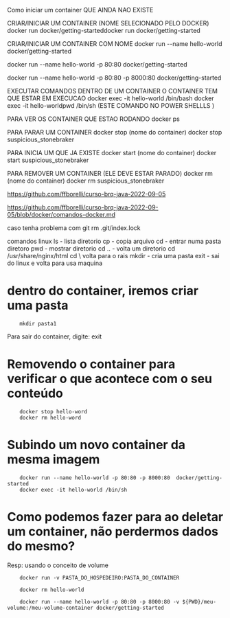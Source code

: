 Como iniciar um container QUE AINDA NAO EXISTE

CRIAR/INICIAR UM CONTAINER (NOME SELECIONADO PELO DOCKER)
 docker run docker/getting-starteddocker run docker/getting-started

CRIAR/INICIAR UM CONTAINER COM NOME
 docker run --name hello-world docker/getting-started

 docker run --name hello-world -p 80:80  docker/getting-started
 
 docker run --name hello-world -p 80:80 -p 8000:80 docker/getting-started

 EXECUTAR COMANDOS DENTRO DE UM CONTAINER O CONTAINER TEM QUE ESTAR EM EXECUCAO
  docker exec -it hello-world /bin/bash
  docker exec -it hello-worldpwd
   /bin/sh   (ESTE COMANDO NO POWER SHELLLS
  )


PARA VER OS CONTAINER QUE ESTAO RODANDO
 docker ps

 PARA PARAR UM CONTAINER
   docker stop (nome do container)
   docker stop suspicious_stonebraker

PARA INICIA UM  QUE JA EXISTE
   docker start (nome do container)
   docker start suspicious_stonebraker   

PARA REMOVER UM CONTAINER (ELE DEVE ESTAR PARADO)
   docker rm (nome do container)
   docker rm suspicious_stonebraker 


https://github.com/ffborelli/curso-brq-java-2022-09-05

https://github.com/ffborelli/curso-brq-java-2022-09-05/blob/docker/comandos-docker.md


caso tenha problema com git 
rm .git/index.lock

comandos linux
ls  - lista diretorio
cp - copia arquivo
cd - entrar numa pasta diretoro
pwd - mostrar diretorio
cd .. - volta um diretorio
cd /usr/share/nginx/html
cd \ volta para o rais
mkdir - cria uma pasta
exit - sai do linux e volta para usa maquina

# dentro do container, iremos criar uma pasta

```
    mkdir pasta1
```

Para sair do container, digite:         exit

# Removendo o container para verificar o que acontece com o seu conteúdo

```
    docker stop hello-word
    docker rm hello-word
```

# Subindo um novo container da mesma imagem

```
    docker run --name hello-world -p 80:80 -p 8000:80  docker/getting-started
    docker exec -it hello-world /bin/sh
```

# Como podemos fazer para ao deletar um container, não perdermos dados do mesmo?

Resp: usando o conceito de volume

```
    docker run -v PASTA_DO_HOSPEDEIRO:PASTA_DO_CONTAINER

    docker rm hello-world
    
    docker run --name hello-world -p 80:80 -p 8000:80 -v ${PWD}/meu-volume:/meu-volume-container docker/getting-started
```